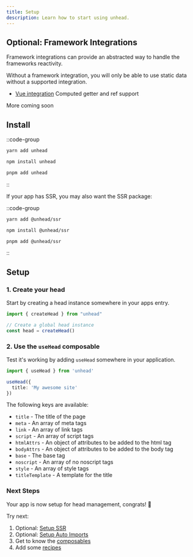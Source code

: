 ```yaml
---
title: Setup
description: Learn how to start using unhead.
---
```


## Optional: Framework Integrations

Framework integrations can provide an abstracted way to handle the frameworks reactivity.

Without a framework integration, you will only be able to use static data without a supported integration.

- [Vue integration](/guide/vue/setup) Computed getter and ref support

More coming soon


## Install

::code-group

```bash [yarn]
yarn add unhead
```

```bash [npm]
npm install unhead
```

```bash [pnpm]
pnpm add unhead
```

::

If your app has SSR, you may also want the SSR package:

::code-group

```bash [yarn]
yarn add @unhead/ssr
```

```bash [npm]
npm install @unhead/ssr
```

```bash [pnpm]
pnpm add @unhead/ssr
```

::

## Setup

### 1. Create your head

Start by creating a head instance somewhere in your apps entry.

```ts [main.ts]
import { createHead } from "unhead"

// Create a global head instance
const head = createHead()
```

### 2. Use the `useHead` composable

Test it's working by adding `useHead` somewhere in your application.

```ts
import { useHead } from 'unhead'

useHead({
  title: 'My awesome site'
})
```

The following keys are available:

- `title` - The title of the page
- `meta` - An array of meta tags
- `link` - An array of link tags
- `script` - An array of script tags
- `htmlAttrs` - An object of attributes to be added to the html tag
- `bodyAttrs` - An object of attributes to be added to the body tag
- `base` - The base tag
- `noscript` - An array of no noscript tags
- `style` - An array of style tags
- `titleTemplate` - A template for the title


### Next Steps

Your app is now setup for head management, congrats! 🎉

Try next:
1. Optional: [Setup SSR](/guide/getting-started/ssr)
2. Optional: [Setup Auto Imports](/guide/getting-started/auto-imports)
3. Get to know the [composables](/guide/guides/composables)
4. Add some [recipes](/guide/recipes)
